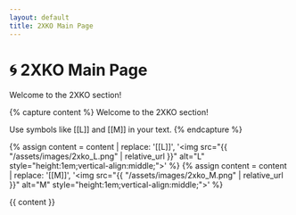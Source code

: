 ```yaml
---
layout: default
title: 2XKO Main Page
---
```


# 🌀 2XKO Main Page

Welcome to the 2XKO section!

{% capture content %}
Welcome to the 2XKO section!

Use symbols like [[L]] and [[M]] in your text.
{% endcapture %}

{% assign content = content | replace: '[[L]]', '<img src="{{ "/assets/images/2xko_L.png" | relative_url }}" alt="L" style="height:1em;vertical-align:middle;">' %}
{% assign content = content | replace: '[[M]]', '<img src="{{ "/assets/images/2xko_M.png" | relative_url }}" alt="M" style="height:1em;vertical-align:middle;">' %}


{{ content }}
